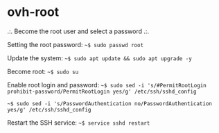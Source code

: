 # ovh-root
.:. Become the root user and select a password .:.

Setting the root password:
````~$ sudo passwd root````

Update the system:
``~$ sudo apt update && sudo apt upgrade -y``

Become root:
``~$ sudo su``

Enable root login and password:
``~$ sudo sed -i 's/#PermitRootLogin prohibit-password/PermitRootLogin yes/g' /etc/ssh/sshd_config``

``~$ sudo sed -i 's/PasswordAuthentication no/PasswordAuthentication yes/g' /etc/ssh/sshd_config``

Restart the SSH service:
``~$ service sshd restart``
